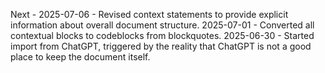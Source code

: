 Next -
2025-07-06 - Revised context statements to provide explicit information about overall document structure.
2025-07-01 - Converted all contextual blocks to codeblocks from blockquotes.
2025-06-30 - Started import from ChatGPT, triggered by the reality that ChatGPT is not a good place to keep the document itself.